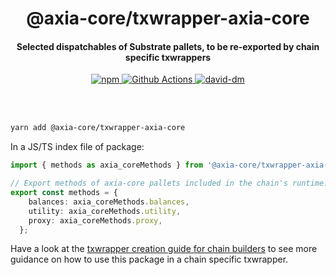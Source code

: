 <br /><br />

<h1 align="center">@axia-core/txwrapper-axia-core</h1>
<h4 align="center">Selected dispatchables of Substrate pallets, to be re-exported by chain specific txwrappers</h4>

<p align="center">
  <a href="https://www.npmjs.com/package/@axia-core/txwrapper-axia-core">
    <img alt="npm" src="https://img.shields.io/npm/v/@axia-core/txwrapper-axia-core.svg" />
  </a>
  <a href="https://github.com/axia-core/txwrapper-core/actions">
    <img alt="Github Actions" src="https://github.com/axia-core/txwrapper-core/workflows/pr/badge.svg" />
  </a>
  <a href="https://david-dm.org/axia-core/txwrapper-core">
    <img alt="david-dm" src="https://img.shields.io/david/axia-tech/txwrapper-core.svg" />
  </a>
</p>

<br /><br />

```bash
yarn add @axia-core/txwrapper-axia-core
```

In a JS/TS index file of package:

```typescript
import { methods as axia_coreMethods } from '@axia-core/txwrapper-axia-core';

// Export methods of axia-core pallets included in the chain's runtime.
export const methods = {
    balances: axia_coreMethods.balances,
    utility: axia_coreMethods.utility,
    proxy: axia_coreMethods.proxy,
  };
```

Have a look at the [txwrapper creation guide for chain builders](../../CHAIN_BUILDER.md) to see more guidance on how to use this package in a chain specific txwrapper.
